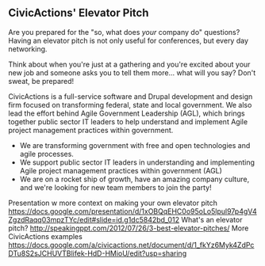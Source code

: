 ## CivicActions' Elevator Pitch

Are you prepared for the "so, what does _your_ company do" questions? Having an elevator pitch is not only useful for conferences, but every day networking.

Think about when you're just at a gathering and you're excited about your new job and someone asks you to tell them more... what will you say? Don't sweat, be prepared!

CivicActions is a full-service software and Drupal development and design firm focused on transforming federal, state and local government. We also lead the effort behind Agile Government Leadership (AGL), which brings together public sector IT leaders to help understand and implement Agile project management practices within government.

- We are transforming government with free and open technologies and agile processes.
- We support public sector IT leaders in understanding and implementing Agile project management practices within government (AGL)
- We are on a rocket ship of growth, have an amazing company culture, and we're looking for new team members to join the party!

Presentation w more context on making your own elevator pitch https://docs.google.com/presentation/d/1xOBQqEHC0o95oLo5lpul97p4gV4ZgzdRaqq03mpzTYc/edit#slide=id.g1dc5842bd_012
What's an elevator pitch? http://speakingppt.com/2012/07/26/3-best-elevator-pitches/
More CivicActions examples https://docs.google.com/a/civicactions.net/document/d/1_fkYz6Myk4ZdPcDTu8S2sJCHUVTBlifek-HdD-HMioU/edit?usp=sharing
